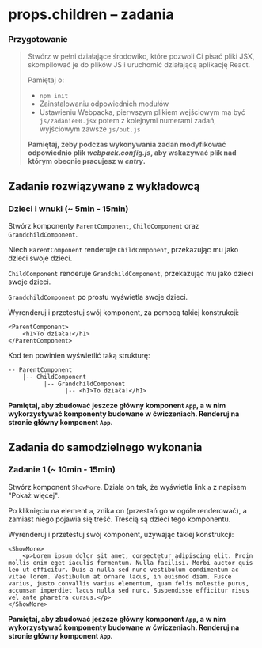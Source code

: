 # props.children &ndash; zadania

### Przygotowanie

> Stwórz w pełni działające środowiko, które pozwoli Ci pisać pliki JSX, skompilować je do plików JS i uruchomić działającą aplikację React.
> 
> Pamiętaj o:
> - ```npm init```
> - Zainstalowaniu odpowiednich modułów
> - Ustawieniu Webpacka, pierwszym plikiem wejściowym ma być `js/zadanie00.jsx` potem z kolejnymi numerami zadań, wyjściowym zawsze `js/out.js`
>
> **Pamiętaj, żeby podczas wykonywania zadań modyfikować odpowiednio plik _webpack.config.js_, aby wskazywać plik nad którym obecnie pracujesz w _entry_.**

## Zadanie rozwiązywane z wykładowcą

### Dzieci i wnuki (~ 5min - 15min)

Stwórz komponenty `ParentComponent`, `ChildComponent` oraz `GrandchildComponent`.

Niech `ParentComponent` renderuje `ChildComponent`, przekazując mu jako dzieci swoje dzieci.

`ChildComponent` renderuje `GrandchildComponent`, przekazując mu jako dzieci swoje dzieci.
 
 `GrandchildComponent` po prostu wyświetla swoje dzieci.

Wyrenderuj i przetestuj swój komponent, za pomocą takiej konstrukcji:
```JSX
<ParentComponent>
    <h1>To działa!</h1>
</ParentComponent>
```

Kod ten powinien wyświetlić taką strukturę:
```
-- ParentComponent
    |-- ChildComponent
          |-- GrandchildComponent
                |-- <h1>To działa!</h1>
```

**Pamiętaj, aby zbudować jeszcze główny komponent `App`, a w nim wykorzystywać komponenty budowane w ćwiczeniach. Renderuj na stronie główny komponent `App`.**

## Zadania do samodzielnego wykonania

### Zadanie 1 (~ 10min - 15min)

Stwórz komponent `ShowMore`. Działa on tak, że wyświetla link `a` z napisem "Pokaż więcej".

Po kliknięciu na element `a`, znika on (przestań go w ogóle renderować), a zamiast niego pojawia się treść. Treścią są dzieci tego komponentu.

Wyrenderuj i przetestuj swój komponent, używając takiej konstrukcji:
```JSX
<ShowMore>
    <p>Lorem ipsum dolor sit amet, consectetur adipiscing elit. Proin mollis enim eget iaculis fermentum. Nulla facilisi. Morbi auctor quis leo ut efficitur. Duis a nulla sed nunc vestibulum condimentum ac vitae lorem. Vestibulum at ornare lacus, in euismod diam. Fusce varius, justo convallis varius elementum, quam felis molestie purus, accumsan imperdiet lacus nulla sed nunc. Suspendisse efficitur risus vel ante pharetra cursus.</p>
</ShowMore>
```

**Pamiętaj, aby zbudować jeszcze główny komponent `App`, a w nim wykorzystywać komponenty budowane w ćwiczeniach. Renderuj na stronie główny komponent `App`.**